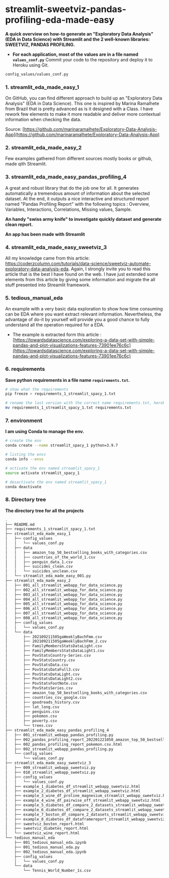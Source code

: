 # streamlit-sweetviz-pandas-profiling-eda-made-easy
**A quick overview on how-to generate an "Exploratory Data Analysis" (EDA in Data Science) with Streamlit and the 2 well-known libraries:  SWEETVIZ, PANDAS PROFILING.**


- **For each application, most of the values are in a file named `values_conf.py`**
Commit your code to the repository and deploy it to Heroku using Git.
```bash
config_values/values_conf.py
```

### 1. streamlit_eda_made_easy_1
On GitHub, you can find different approach to build up an "Exploratory Data Analysis" (EDA in Data Science). This one is inspired by Marina Ramalhete from Brazil that is pretty advanced as is it designed with a Class. I have rework few elements to make it more readable and deliver more contextual information when checking the data.

Source: [https://github.com/marinaramalhete/Exploratory-Data-Analysis-App](https://github.com/marinaramalhete/Exploratory-Data-Analysis-App)

### 2. streamlit_eda_made_easy_2
Few examples gathered from different sources mostly books or github, made qith Streamlit.


### 3. streamlit_eda_made_easy_pandas_profiling_4
A great and robust library that do the job one for all. It generates automatically a tremendous amount of
information about the selected dataset. At the end, it outputs a nice interactive and structured report named
"Pandas Profiling Report" with the following topics : Overview, Variables, Interactions, Correlations, Missing
values, Sample. 

**An handy "swiss army knife" to investigate quickly dataset and generate clean report.**

**An app has been made with Streamlit**


### 4. streamlit_eda_made_easy_sweetviz_3
All my knowledge came from this article: <a href="https://coderzcolumn.com/tutorials/data-science/sweetviz-automate-exploratory-data-analysis-eda"
    target="_blank">https://coderzcolumn.com/tutorials/data-science/sweetviz-automate-exploratory-data-analysis-eda</a>. Again, I strongly invite you to read this article that is the best I have found on the web. I have just extended some elements from this article by giving some information and migrate the all stuff presented into Streamlit framework.

### 5. tedious_manual_eda
An example with a very basic data exploration to show how time consuming can be EDA where you want extract relevant information. Nevertheless, the advantage of do-it by yourself will provide you a good chance to fully understand all the operation required for a EDA.


- The example is extracted form this article : [https://towardsdatascience.com/exploring-a-data-set-with-simple-pandas-and-plot-visualizations-features-73901ee76c6c](https://towardsdatascience.com/exploring-a-data-set-with-simple-pandas-and-plot-visualizations-features-73901ee76c6c)


### 6. requirements

**Save python requirements in a file name `requirements.txt`.**
```bash
# show what the requirements
pip freeze > requirements_1_streamlit_spacy_1.txt

# rename the last version with the correct name requirements.txt, heroku only accept the filename requirements.txt
mv requirements_1_streamlit_spacy_1.txt requirements.txt

```
### 7. environment

**I am using Conda to manage the env.**

```bash
# create the env
conda create --name streamlit_spacy_1 python=3.9.7

# listing the envs
conda info --envs

# activate the env named streamlit_spacy_1
source activate streamlit_spacy_1

# desactivate the env named streamlit_spacy_1
conda deactivate
```

### 8. Directory tree

**The directory tree for all the projects**
```bash
.
├── README.md
├── requirements_1_streamlit_spacy_1.txt
├── streamlit_eda_made_easy_1
│   ├── config_values
│   │   └── values_conf.py
│   ├── data
│   │   ├── amazon_top_50_bestselling_books_with_categories.csv
│   │   ├── countries_of_the_world_1.csv
│   │   ├── penguin_data_1.csv
│   │   ├── suicides_clean.csv
│   │   └── suicides_unclean.csv
│   └── streamlit_eda_made_easy_001.py
├── streamlit_eda_made_easy_2
│   ├── 001_all_streamlit_webapp_for_data_science.py
│   ├── 002_all_streamlit_webapp_for_data_science.py
│   ├── 003_all_streamlit_webapp_for_data_science.py
│   ├── 004_all_streamlit_webapp_for_data_science.py
│   ├── 005_all_streamlit_webapp_for_data_science.py
│   ├── 006_all_streamlit_webapp_for_data_science.py
│   ├── 007_all_streamlit_webapp_for_data_science.py
│   ├── 008_all_streamlit_webapp_for_data_science.py
│   ├── config_values
│   │   └── values_conf.py
│   └── data
│       ├── 202109211505gaWeeklyBachFmm.csv
│       ├── 202109211505gaWeeklyBachFmm_2.csv
│       ├── FamilyMembersStatsDataLight.csv
│       ├── FamilyMembersStatsDataLight1.csv
│       ├── PovStatsCountry-Series.csv
│       ├── PovStatsCountry.csv
│       ├── PovStatsData.csv
│       ├── PovStatsDataFull3.csv
│       ├── PovStatsDataLight.csv
│       ├── PovStatsDataLight2.csv
│       ├── PovStatsFootNote.csv
│       ├── PovStatsSeries.csv
│       ├── amazon_top_50_bestselling_books_with_categories.csv
│       ├── countries_csv_google.csv
│       ├── goodreads_history.csv
│       ├── lat_long.csv
│       ├── penguins.csv
│       ├── pokemon.csv
│       ├── poverty.csv
│       └── trees.csv
├── streamlit_eda_made_easy_pandas_profiling_4
│   ├── 001_streamlit_webapp_pandas_profiling.py
│   ├── 002_pandas_profiling_report_202201221050_amazon_top_50_bestselling_books_with_categories.csv.html
│   ├── 002_pandas_profiling_report_pokemon.csv.html
│   ├── 002_streamlit_webapp_pandas_profiling.py
│   └── config_values
│       └── values_conf.py
├── streamlit_eda_made_easy_sweetviz_3
│   ├── 009_streamlit_webapp_sweetviz.py
│   ├── 010_streamlit_webapp_sweetviz.py
│   ├── config_values
│   │   └── values_conf.py
│   ├── example_1_diabetes_df_streamlit_webapp_sweetviz.html
│   ├── example_2_diabetes_df_streamlit_webapp_sweetviz.html
│   ├── example_3_wine_df_proline_magnesium_streamlit_webapp_sweetviz.html
│   ├── example_4_wine_df_pairwise_off_streamlit_webapp_sweetviz.html
│   ├── example_5_diabetes_df_compare_2_datasets_streamlit_webapp_sweetviz.html
│   ├── example_6_diabetes_df_compare_2_datasets_streamlit_webapp_sweetviz.html
│   ├── example_7_boston_df_compare_2_datasets_streamlit_webapp_sweetviz.html
│   ├── example_8_diabetes_df_dataframereport_streamlit_webapp_sweetviz.html
│   ├── sweetviz_boston_report.html
│   ├── sweetviz_diabetes_report.html
│   └── sweetviz_wine_report.html
└── tedious_manual_eda
    ├── 001_tedious_manual_eda.ipynb
    ├── 001_tedious_manual_eda.py
    ├── 002_tedious_manual_eda.ipynb
    ├── config_values
    │   └── values_conf.py
    └── data
        └── Tennis_World_Number_1s.csv
```